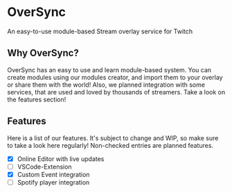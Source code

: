 # OverSync
An easy-to-use module-based Stream overlay service for Twitch
## Why OverSync?
OverSync has an easy to use and learn module-based system. You can create modules using our modules creator, and import them to your overlay or share them with the world! Also, we planned integration with some services, that are used and loved by thousands of streamers. Take a look on the features section!

## Features
Here is a list of our features. It's subject to change and WIP, so make sure to take a look here regularly! Non-checked entries are planned features.
- [x] Online Editor with live updates
- [ ] VSCode-Extension
- [x] Custom Event integration
- [ ] Spotify player integration
